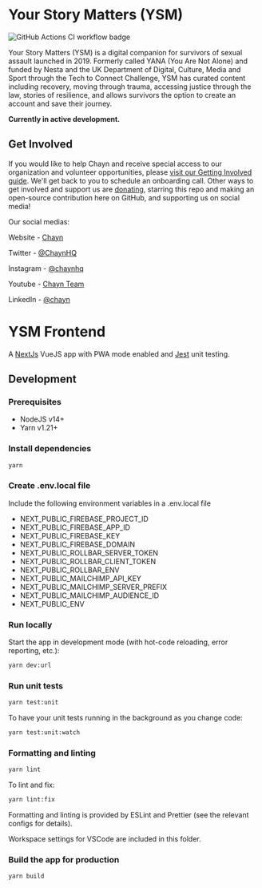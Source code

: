 # Your Story Matters (YSM)

![GitHub Actions CI workflow badge](https://github.com/chaynHQ/ysm/workflows/YSM%20CI%20pipeline/badge.svg)

Your Story Matters (YSM) is a digital companion for survivors of sexual assault launched in 2019. Formerly called YANA (You Are Not Alone) and funded by Nesta and the UK Department of Digital, Culture, Media and Sport through the Tech to Connect Challenge, YSM has curated content including recovery, moving through trauma, accessing justice through the law, stories of resilience, and allows survivors the option to create an account and save their journey.

**Currently in active development.**

## Get Involved

If you would like to help Chayn and receive special access to our organization and volunteer opportunities, please [visit our Getting Involved guide](https://chayn.notion.site/Get-involved-423c067536f3426a88005de68f0cab19). We'll get back to you to schedule an onboarding call. Other ways to get involved and support us are [donating](https://www.paypal.me/chaynhq), starring this repo and making an open-source contribution here on GitHub, and supporting us on social media! 

Our social medias:

Website - [Chayn](https://www.chayn.co/)

Twitter - [@ChaynHQ](https://twitter.com/ChaynHQ)

Instagram - [@chaynhq](https://www.instagram.com/chaynhq/)

Youtube - [Chayn Team](https://www.youtube.com/channel/UC5_1Ci2SWVjmbeH8_USm-Bg)

LinkedIn - [@chayn](https://www.linkedin.com/company/chayn)

# YSM Frontend

A [NextJs](https://nextjs.org/) VueJS app with PWA mode enabled and [Jest](https://jestjs.io/) unit testing.

## Development

### Prerequisites

- NodeJS v14+
- Yarn v1.21+

### Install dependencies

```bash
yarn
```

### Create .env.local file

Include the following environment variables in a .env.local file

- NEXT_PUBLIC_FIREBASE_PROJECT_ID
- NEXT_PUBLIC_FIREBASE_APP_ID
- NEXT_PUBLIC_FIREBASE_KEY
- NEXT_PUBLIC_FIREBASE_DOMAIN
- NEXT_PUBLIC_ROLLBAR_SERVER_TOKEN
- NEXT_PUBLIC_ROLLBAR_CLIENT_TOKEN
- NEXT_PUBLIC_ROLLBAR_ENV
- NEXT_PUBLIC_MAILCHIMP_API_KEY
- NEXT_PUBLIC_MAILCHIMP_SERVER_PREFIX
- NEXT_PUBLIC_MAILCHIMP_AUDIENCE_ID
- NEXT_PUBLIC_ENV

### Run locally

Start the app in development mode (with hot-code reloading, error reporting, etc.):

```bash
yarn dev:url
```

### Run unit tests

```bash
yarn test:unit
```

To have your unit tests running in the background as you change code:

```bash
yarn test:unit:watch
```

### Formatting and linting

```bash
yarn lint
```

To lint and fix:

```bash
yarn lint:fix
```

Formatting and linting is provided by ESLint and Prettier (see the relevant configs for details).

Workspace settings for VSCode are included in this folder.

### Build the app for production

```bash
yarn build
```
